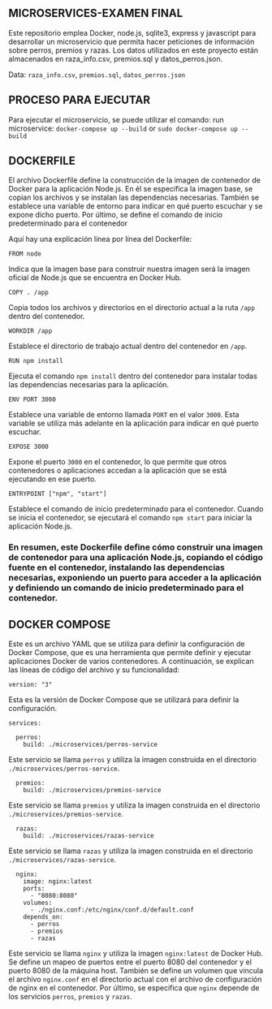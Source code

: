 ## MICROSERVICES-EXAMEN FINAL
Este repositorio emplea Docker, node.js, sqlite3, express y javascript para desarrollar un microservicio que permita hacer peticiones de información sobre perros, premios y razas. Los datos utilizados en este proyecto están almacenados en raza_info.csv, premios.sql y datos_perros.json.

Data: `raza_info.csv`, `premios.sql`, `datos_perros.json`

## PROCESO PARA EJECUTAR
Para ejecutar el microservicio, se puede utilizar el comando:
 run microservice:
`docker-compose up --build`
or
`sudo docker-compose up --build`

## DOCKERFILE

El archivo Dockerfile define la construcción de la imagen de contenedor de Docker para la aplicación Node.js. En él se especifica la imagen base, se copian los archivos y se instalan las dependencias necesarias. También se establece una variable de entorno para indicar en qué puerto escuchar y se expone dicho puerto. Por último, se define el comando de inicio predeterminado para el contenedor

Aquí hay una explicación línea por línea del Dockerfile:

```
FROM node
```

Indica que la imagen base para construir nuestra imagen será la imagen oficial de Node.js que se encuentra en Docker Hub.

```
COPY . /app
```

Copia todos los archivos y directorios en el directorio actual a la ruta `/app` dentro del contenedor.

```
WORKDIR /app
```

Establece el directorio de trabajo actual dentro del contenedor en `/app`.

```
RUN npm install
```

Ejecuta el comando `npm install` dentro del contenedor para instalar todas las dependencias necesarias para la aplicación.

```
ENV PORT 3000
```

Establece una variable de entorno llamada `PORT` en el valor `3000`. Esta variable se utiliza más adelante en la aplicación para indicar en qué puerto escuchar.

```
EXPOSE 3000
```

Expone el puerto `3000` en el contenedor, lo que permite que otros contenedores o aplicaciones accedan a la aplicación que se está ejecutando en ese puerto.

```
ENTRYPOINT ["npm", "start"]
```

Establece el comando de inicio predeterminado para el contenedor. Cuando se inicia el contenedor, se ejecutará el comando `npm start` para iniciar la aplicación Node.js.

### En resumen, este Dockerfile define cómo construir una imagen de contenedor para una aplicación Node.js, copiando el código fuente en el contenedor, instalando las dependencias necesarias, exponiendo un puerto para acceder a la aplicación y definiendo un comando de inicio predeterminado para el contenedor.

## DOCKER COMPOSE

Este es un archivo YAML que se utiliza para definir la configuración de Docker Compose, que es una herramienta que permite definir y ejecutar aplicaciones Docker de varios contenedores. A continuación, se explican las líneas de código del archivo y su funcionalidad:

```
version: "3"
```

Esta es la versión de Docker Compose que se utilizará para definir la configuración.

```
services:
```

```
  perros:
    build: ./microservices/perros-service
```

Este servicio se llama `perros` y utiliza la imagen construida en el directorio `./microservices/perros-service`.

```
  premios:
    build: ./microservices/premios-service
```

Este servicio se llama `premios` y utiliza la imagen construida en el directorio `./microservices/premios-service`.

```
  razas:
    build: ./microservices/razas-service
```

Este servicio se llama `razas` y utiliza la imagen construida en el directorio `./microservices/razas-service`.

```
  nginx:
    image: nginx:latest
    ports:
      - "8080:8080"
    volumes:
      - ./nginx.conf:/etc/nginx/conf.d/default.conf
    depends_on:
      - perros
      - premios
      - razas
```

Este servicio se llama `nginx` y utiliza la imagen `nginx:latest` de Docker Hub. Se define un mapeo de puertos entre el puerto 8080 del contenedor y el puerto 8080 de la máquina host. También se define un volumen que vincula el archivo `nginx.conf` en el directorio actual con el archivo de configuración de nginx en el contenedor. Por último, se especifica que `nginx` depende de los servicios  `perros`, `premios` y `razas`.
